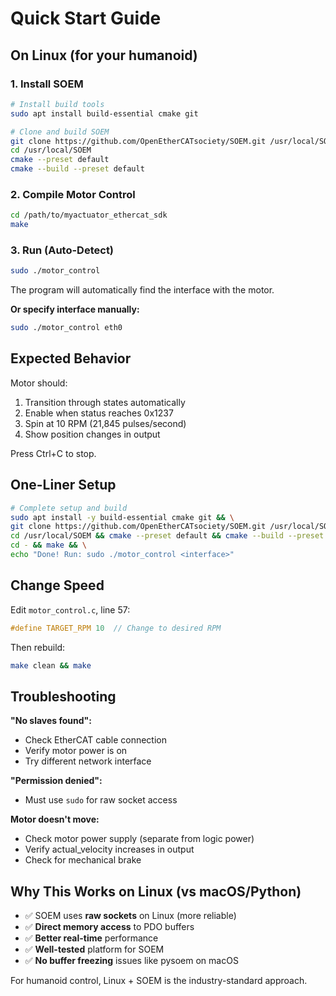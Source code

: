 # Quick Start Guide

## On Linux (for your humanoid)

### 1. Install SOEM
```bash
# Install build tools
sudo apt install build-essential cmake git

# Clone and build SOEM
git clone https://github.com/OpenEtherCATsociety/SOEM.git /usr/local/SOEM
cd /usr/local/SOEM
cmake --preset default
cmake --build --preset default
```

### 2. Compile Motor Control
```bash
cd /path/to/myactuator_ethercat_sdk
make
```

### 3. Run (Auto-Detect)
```bash
sudo ./motor_control
```

The program will automatically find the interface with the motor.

**Or specify interface manually:**
```bash
sudo ./motor_control eth0
```

## Expected Behavior

Motor should:
1. Transition through states automatically
2. Enable when status reaches 0x1237
3. Spin at 10 RPM (21,845 pulses/second)
4. Show position changes in output

Press Ctrl+C to stop.

## One-Liner Setup

```bash
# Complete setup and build
sudo apt install -y build-essential cmake git && \
git clone https://github.com/OpenEtherCATsociety/SOEM.git /usr/local/SOEM && \
cd /usr/local/SOEM && cmake --preset default && cmake --build --preset default && \
cd - && make && \
echo "Done! Run: sudo ./motor_control <interface>"
```

## Change Speed

Edit `motor_control.c`, line 57:
```c
#define TARGET_RPM 10  // Change to desired RPM
```

Then rebuild:
```bash
make clean && make
```

## Troubleshooting

**"No slaves found":**
- Check EtherCAT cable connection
- Verify motor power is on
- Try different network interface

**"Permission denied":**
- Must use `sudo` for raw socket access

**Motor doesn't move:**
- Check motor power supply (separate from logic power)
- Verify actual_velocity increases in output
- Check for mechanical brake

## Why This Works on Linux (vs macOS/Python)

- ✅ SOEM uses **raw sockets** on Linux (more reliable)
- ✅ **Direct memory access** to PDO buffers
- ✅ **Better real-time** performance
- ✅ **Well-tested** platform for SOEM
- ✅ **No buffer freezing** issues like pysoem on macOS

For humanoid control, Linux + SOEM is the industry-standard approach.
